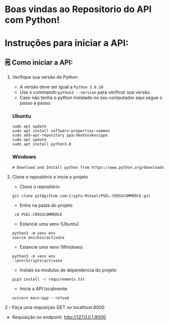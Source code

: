 # Boas vindas ao Repositorio do API com Python!

# Instruções para iniciar a API:

## 🗒 Como iniciar a API:

1. Verifique sua versão de Python

   - A versão deve ser igual a `Python 3.8.10`
   - Use o commando `python3 --version` para verificar sua versão.
   - Caso não tenha o python instalado no seu computador aqui segue o passo a passo:

    ### Ubuntu
    ```
    sudo apt update
    sudo apt install software-properties-common
    sudo add-apt-repository ppa:deadsnakes/ppa
    sudo apt update
    sudo apt install python3.8
    ```
    ### Windows
    ```
    # Download and Install python from https://www.python.org/downloads
    ```
2. Clone o repositório e inicie o projeto

    - Clone o repositório
    ```
    git clone git@github.com:Crypto-Mikael/PSEL-CROSSCOMMERCE.git
    ```
    - Entre na pasta do projeto
   ```
    cd PSEL-CROSSCOMMERCE
   ```
    - Estancie uma venv (Ubuntu)
    ```
    python3 -m venv env
    source env/bin/activate
    ```
    - Estancie uma venv (Windows)
    ```
    python3 -m venv env
    .\env\Scripts\activate
    ```
    - Instale os modulos de dependencia do projeto
    ```
    pip3 install -r requirements.txt
    ```
    - Inicie a API localmente
    ```
    uvicorn main:app --reload
    ```
3 - Faça uma requisição GET no localhost:8000
   - Requisição no endpoint:
   <a>http://127.0.0.1:8000<a>
  
